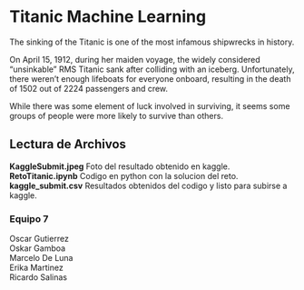 # Titanic Machine Learning

The sinking of the Titanic is one of the most infamous shipwrecks in history.

On April 15, 1912, during her maiden voyage, the widely considered “unsinkable” RMS Titanic sank after colliding with an iceberg. Unfortunately, there weren’t enough lifeboats for everyone onboard, resulting in the death of 1502 out of 2224 passengers and crew.

While there was some element of luck involved in surviving, it seems some groups of people were more likely to survive than others.

## Lectura de Archivos
**KaggleSubmit.jpeg** Foto del resultado obtenido en kaggle. <br />
**RetoTitanic.ipynb** Codigo en python con la solucion del reto. <br />
**kaggle_submit.csv**  Resultados obtenidos del codigo y listo para subirse a kaggle. <br />

### Equipo 7

Oscar Gutierrez <br />
Oskar Gamboa <br />
Marcelo De Luna <br />
Erika Martinez <br />
Ricardo Salinas
